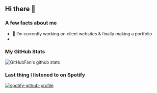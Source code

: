 ## Hi there 👋

### A few facts about me

- 🔭 I’m currently working on client websites & finally making a portfolio
- 
### My GitHub Stats

![GitHubFan's github stats](https://github-readme-stats.vercel.app/api?username=githubfan&show_icons=true)

### Last thing I listened to on Spotify

[![spotify-github-profile](https://spotify-github-profile.vercel.app/api/view?uid=kgy00sdpmsp4tld7hgdq2jt2q&cover_image=false)](https://spotify-github-profile.vercel.app/api/view?uid=kgy00sdpmsp4tld7hgdq2jt2q&redirect=true)
